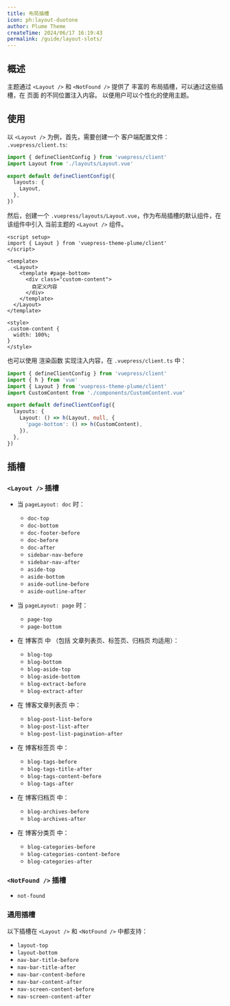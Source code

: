 ```yaml
---
title: 布局插槽
icon: ph:layout-duotone
author: Plume Theme
createTime: 2024/06/17 16:19:43
permalink: /guide/layout-slots/
---
```


## 概述

主题通过 `<Layout />` 和 `<NotFound />` 提供了 丰富的 布局插槽，可以通过这些插槽，在 页面 的不同位置注入内容。
以便用户可以个性化的使用主题。

## 使用

以 `<Layout />` 为例，首先，需要创建一个 客户端配置文件： `.vuepress/client.ts`:

```ts
import { defineClientConfig } from 'vuepress/client'
import Layout from './layouts/Layout.vue'

export default defineClientConfig({
  layouts: {
    Layout,
  },
})
```

然后，创建一个 `.vuepress/layouts/Layout.vue`，作为布局插槽的默认组件，在该组件中引入 当前主题的 `<Layout />` 组件。

```vue
<script setup>
import { Layout } from 'vuepress-theme-plume/client'
</script>

<template>
  <Layout>
    <template #page-bottom>
      <div class="custom-content">
        自定义内容
      </div>
    </template>
  </Layout>
</template>

<style>
.custom-content {
  width: 100%;
}
</style>
```

也可以使用 渲染函数 实现注入内容，在 `.vuepress/client.ts` 中：

```ts
import { defineClientConfig } from 'vuepress/client'
import { h } from 'vue'
import { Layout } from 'vuepress-theme-plume/client'
import CustomContent from './components/CustomContent.vue'

export default defineClientConfig({
  layouts: {
    Layout: () => h(Layout, null, {
      'page-bottom': () => h(CustomContent),
    }),
  },
})
```

## 插槽

### `<Layout />` 插槽

- 当 `pageLayout: doc` 时：

  - `doc-top`
  - `doc-bottom`
  - `doc-footer-before`
  - `doc-before`
  - `doc-after`
  - `sidebar-nav-before`
  - `sidebar-nav-after`
  - `aside-top`
  - `aside-bottom`
  - `aside-outline-before`
  - `aside-outline-after`

- 当 `pageLayout: page` 时：

  - `page-top`
  - `page-bottom`

- 在 博客页 中 （包括 文章列表页、标签页、归档页 均适用）：

  - `blog-top`
  - `blog-bottom`
  - `blog-aside-top`
  - `blog-aside-bottom`
  - `blog-extract-before`
  - `blog-extract-after`

- 在 博客文章列表页 中：

  - `blog-post-list-before`
  - `blog-post-list-after`
  - `blog-post-list-pagination-after`

- 在 博客标签页 中：

  - `blog-tags-before`
  - `blog-tags-title-after`
  - `blog-tags-content-before`
  - `blog-tags-after`

- 在 博客归档页 中：

  - `blog-archives-before`
  - `blog-archives-after`

- 在 博客分类页 中：

  - `blog-categories-before`
  - `blog-categories-content-before`
  - `blog-categories-after`

### `<NotFound />` 插槽

- `not-found`

### 通用插槽

以下插槽在 `<Layout />` 和 `<NotFound />` 中都支持：

- `layout-top`
- `layout-bottom`
- `nav-bar-title-before`
- `nav-bar-title-after`
- `nav-bar-content-before`
- `nav-bar-content-after`
- `nav-screen-content-before`
- `nav-screen-content-after`

